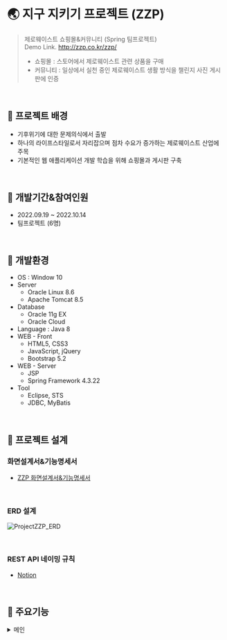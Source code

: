# :earth_asia: 지구 지키기 프로젝트 (ZZP)
>제로웨이스트 쇼핑몰&커뮤니티 (Spring 팀프로젝트)<br>
>Demo Link.  http://zzp.co.kr/zzp/ <br>
>+ 쇼핑몰 : 스토어에서 제로웨이스트 관련 상품을 구매
>+ 커뮤니티 : 일상에서 실천 중인 제로웨이스트 생활 방식을 챌린지 사진 게시판에 인증

<br>

## :pushpin: 프로젝트 배경
+ 기후위기에 대한 문제의식에서 출발
+ 하나의 라이프스타일로서 자리잡으며 점차 수요가 증가하는 제로웨이스트 산업에 주목
+ 기본적인 웹 애플리케이션 개발 학습을 위해 쇼핑몰과 게시판 구축

<br>

## :pushpin: 개발기간&참여인원
+ 2022.09.19 ~ 2022.10.14
+ 팀프로젝트 (6명)

<br>

## :pushpin: 개발환경
+ OS : Window 10
+ Server
  - Oracle Linux 8.6
  - Apache Tomcat 8.5
+ Database
  - Oracle 11g EX
  - Oracle Cloud
+ Language : Java 8
+ WEB - Front
  - HTML5, CSS3
  - JavaScript, jQuery
  - Bootstrap 5.2
+ WEB - Server
  - JSP
  - Spring Framework 4.3.22
+ Tool
  - Eclipse, STS
  - JDBC, MyBatis

<br>

## :pushpin: 프로젝트 설계
### 화면설계서&기능명세서
+ [ZZP 화면설계서&기능명세서](https://docs.google.com/presentation/d/12npgU4vnXomp_Sd5CBj0koK2aIAaDe6f4Rv5K1_vpQ4/edit#slide=id.g153e7d0feda_2_247)

<br>

### ERD 설계
![ProjectZZP_ERD](https://user-images.githubusercontent.com/109123745/190850775-bc020784-6da3-4f82-a01c-1a40a0c4cea0.png)

<br>

### REST API 네이밍 규칙
+ [Notion](https://catkin-education-eae.notion.site/REST-API-3eddc4066930455c80291259a8319ce3)

<br>

## :pushpin: 주요기능
<details>
<summary>메인</summary>
![최종프로젝트  2조 ZZP_V6_주요기능_1](https://user-images.githubusercontent.com/109123745/196940257-1899858e-04f8-4fce-8083-6c31ac54e109.png)
![최종프로젝트  2조 ZZP_V6_주요기능_2](https://user-images.githubusercontent.com/109123745/196940269-e1be3b5f-ff1e-4332-b556-189c90cf0a33.png)
</details>


